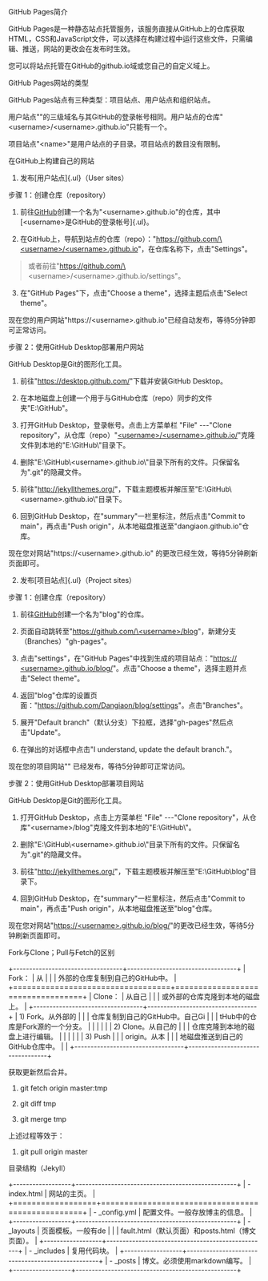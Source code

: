 GitHub Pages简介

GitHub
Pages是一种静态站点托管服务，该服务直接从GitHub上的仓库获取HTML，CSS和JavaScript文件，可以选择在构建过程中运行这些文件，只需编辑、推送，网站的更改会在发布时生效。

您可以将站点托管在GitHub的github.io域或您自己的自定义域上。

GitHub Pages网站的类型

GitHub Pages站点有三种类型：项目站点、用户站点和组织站点。

用户站点""的三级域名与其GitHub的登录帐号相同。用户站点的仓库"\<username\>/\<username\>.github.io"只能有一个。

项目站点"\<name\>"是用户站点的子目录。项目站点的数目没有限制。

在GitHub上构建自己的网站

1.  发布[用户站点]{.ul}（User sites）

步骤 1：创建仓库（repository）

1)  前往[GitHub](https://github.com/new)创建一个名为"\<username\>.github.io"的仓库，其中[\<username\>是GitHub的登录帐号]{.ul}。

2)  在GitHub上，导航到站点的仓库（repo）："[https://github.com/\<username\>/\<username\>.github.io](https://github.com/%3cusername%3e/%3cusername%3e.github.io)"，在仓库名称下，点击"Settings"。

> 或者前往"https://github.com/\<username\>/\<username\>.github.io/settings"。

3)  在"GitHub Pages"下，点击"Choose a theme"，选择主题后点击"Select
    theme"。

现在您的用户网站"https://\<username\>.github.io"已经自动发布，等待5分钟即可正常访问。

步骤 2：使用GitHub Desktop部署用户网站

GitHub Desktop是Git的图形化工具。

1)  前往"<https://desktop.github.com/>"下载并安装GitHub Desktop。

2)  在本地磁盘上创建一个用于与GitHub仓库（repo）同步的文件夹"E:\\GitHub"。

3)  打开GitHub Desktop，登录帐号。点击上方菜单栏 "File" ---"Clone
    repository"，从仓库（repo）"[\<username\>/\<username\>.github.io/](https://github.com/%3cusername%3e/%3cusername%3e.github.io/)"克隆文件到本地的"E:\\GitHub\\"目录下。

4)  删除"E:\\GitHub\\\<username\>.github.io\\"目录下所有的文件。只保留名为".git"的隐藏文件。

5)  前往"<http://jekyllthemes.org/>"，下载主题模板并解压至"E:\\GitHub\\\<username\>.github.io\\"目录下。

6)  回到GitHub Desktop，在"summary"一栏里标注，然后点击"Commit to
    main"，再点击"Push
    origin"，从本地磁盘推送至"dangiaon.github.io"仓库。

现在您对网站"https://\<username\>.github.io"
的更改已经生效，等待5分钟刷新页面即可。

2.  发布[项目站点]{.ul}（Project sites）

步骤 1：创建仓库（repository）

1)  前往[GitHub](https://github.com/new)创建一个名为"blog"的仓库。

2)  页面自动跳转至"[https://github.com/\<username\>/blog](https://github.com/%3cusername%3e/blog)"，新建分支（Branches）"gh-pages"。

3)  点击"settings"，在"GitHub Pages"中找到生成的项目站点："[https://
    \<username\>.github.io/blog/](https://dangiaon.github.io/blog/)"。点击"Choose
    a theme"，选择主题并点击"Select theme"。

4)  返回"blog"仓库的设置页面："<https://github.com/Dangiaon/blog/settings>"。点击"Branches"。

5)  展开"Default
    branch"（默认分支）下拉框，选择"gh-pages"然后点击"Update"。

6)  在弹出的对话框中点击"I understand, update the default branch."。

现在您的项目网站"" 已经发布，等待5分钟即可正常访问。

步骤 2：使用GitHub Desktop部署项目网站

GitHub Desktop是Git的图形化工具。

1)  打开GitHub Desktop，点击上方菜单栏 "File" ---"Clone
    repository"，从仓库"\<username\>/blog"克隆文件到本地的"E:\\GitHub\\"。

2)  删除"E:\\GitHub\\\<username\>.github.io\\"目录下所有的文件。只保留名为".git"的隐藏文件。

3)  前往"<http://jekyllthemes.org/>"，下载主题模板并解压至"E:\\GitHub\\blog"目录下。

4)  回到GitHub Desktop，在"summary"一栏里标注，然后点击"Commit to
    main"，再点击"Push origin"，从本地磁盘推送至"blog"仓库。

现在您对网站"[https://\<username\>.github.io/blog/]()"的更改已经生效，等待5分钟刷新页面即可。

Fork与Clone；Pull与Fetch的区别

+----------------------------------+----------------------------------+
| Fork：                           | 从                               |
|                                  | 外部的仓库复制到自己的GitHub中。 |
+==================================+==================================+
| Clone：                          | 从自己                           |
|                                  | 或外部的仓库克隆到本地的磁盘上。 |
+----------------------------------+----------------------------------+
| 1)  Fork。从外部的               |                                  |
| 仓库复制到自己的GitHub中。自己Gi |                                  |
| tHub中的仓库是Fork源的一个分支。 |                                  |
|                                  |                                  |
| 2)  Clone。从自己的              |                                  |
| 仓库克隆到本地的磁盘上进行编辑。 |                                  |
|                                  |                                  |
| 3)  Push                         |                                  |
|     origin。从本                 |                                  |
| 地磁盘推送到自己的GitHub仓库中。 |                                  |
+----------------------------------+----------------------------------+

获取更新然后合并。

1.  git fetch origin master:tmp

2.  git diff tmp

3.  git merge tmp

上述过程等效于：

1.  git pull origin master

目录结构（Jekyll）

+------------------+--------------------------------------------------+
| -   index.html   | 网站的主页。                                     |
+==================+==================================================+
| -   \_config.yml | 配置文件。一般存放博主的信息。                   |
+------------------+--------------------------------------------------+
| -   \_layouts    | 页面模板。一般有de                               |
|                  | fault.html（默认页面）和posts.html（博文页面）。 |
+------------------+--------------------------------------------------+
| -   \_includes   | 复用代码块。                                     |
+------------------+--------------------------------------------------+
| -   \_posts      | 博文。必须使用markdown编写。                     |
+------------------+--------------------------------------------------+

